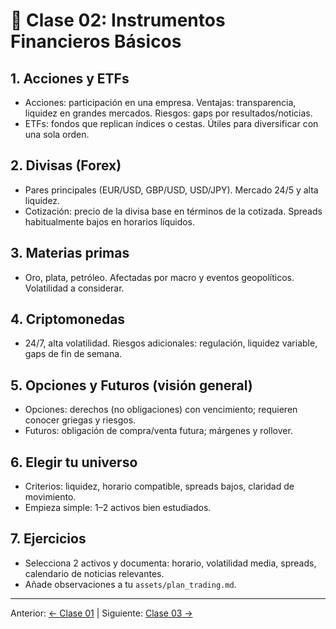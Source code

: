 # 💼 Clase 02: Instrumentos Financieros Básicos

## 1. Acciones y ETFs
- Acciones: participación en una empresa. Ventajas: transparencia, liquidez en grandes mercados. Riesgos: gaps por resultados/noticias.
- ETFs: fondos que replican índices o cestas. Útiles para diversificar con una sola orden.

## 2. Divisas (Forex)
- Pares principales (EUR/USD, GBP/USD, USD/JPY). Mercado 24/5 y alta liquidez.
- Cotización: precio de la divisa base en términos de la cotizada. Spreads habitualmente bajos en horarios líquidos.

## 3. Materias primas
- Oro, plata, petróleo. Afectadas por macro y eventos geopolíticos. Volatilidad a considerar.

## 4. Criptomonedas
- 24/7, alta volatilidad. Riesgos adicionales: regulación, liquidez variable, gaps de fin de semana.

## 5. Opciones y Futuros (visión general)
- Opciones: derechos (no obligaciones) con vencimiento; requieren conocer griegas y riesgos.
- Futuros: obligación de compra/venta futura; márgenes y rollover.

## 6. Elegir tu universo
- Criterios: liquidez, horario compatible, spreads bajos, claridad de movimiento.
- Empieza simple: 1–2 activos bien estudiados.

## 7. Ejercicios
- Selecciona 2 activos y documenta: horario, volatilidad media, spreads, calendario de noticias relevantes.
- Añade observaciones a tu `assets/plan_trading.md`.

---
Anterior: [← Clase 01](Clase_01_Tipos_de_Ordenes_y_Ejecucion.md) | Siguiente: [Clase 03 →](Clase_03_Terminologia_Esencial.md)
